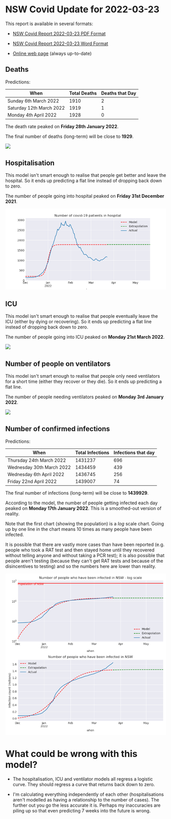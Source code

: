 # NSW Covid Update for 2022-03-23

This report is available in several formats:

- [NSW Covid Report 2022-03-23 PDF Format](https://github.com/solresol/yet-another-pandemic-prediction/raw/main/output/2022-03-23/nsw-covid-report-2022-03-23.pdf)

- [NSW Covid Report 2022-03-23 Word Format](https://github.com/solresol/yet-another-pandemic-prediction/raw/main/output/2022-03-23/nsw-covid-report-2022-03-23.docx)

- [Online web page](https://github.com/solresol/yet-another-pandemic-prediction/tree/main/output/README.md) (always up-to-date)

## Deaths

Predictions:

| When | Total Deaths | Deaths that Day |
| ---- | ------------ | --------------- |
| Sunday 6th March 2022 | 1910 | 2 |
| Saturday 12th March 2022 | 1919 | 1 |
| Monday 4th April 2022 | 1928 | 0 |

The death rate peaked on **Friday 28th January 2022**.

The final number of deaths (long-term) will
be close to **1929**.

![](2022-03-23/deaths.png)



## Hospitalisation

This model isn't smart enough to realise that people get better and leave the hospital.
So it ends up predicting a flat line instead of dropping back down to zero.

The number of people going into hospital peaked on **Friday 31st December 2021**.

![](2022-03-23/hospitalisation.png)

## ICU

This model isn't smart enough to realise that people eventually leave the ICU
(either by dying or recovering).
So it ends up predicting a flat line instead of dropping back down to zero.

The number of people going into ICU peaked on **Monday 21st March 2022**.

![](2022-03-23/icu.png)

## Number of people on ventilators

This model isn't smart enough to realise that people only need ventilators for
a short time (either they recover or they die). So it ends up predicting a flat line.

The number of people needing ventilators peaked on **Monday 3rd January 2022**.

![](2022-03-23/ventilators.png)

## Number of confirmed infections

Predictions:

| When | Total Infections | Infections that day |
| ---- | ------------ | --------------- |
| Thursday 24th March 2022 | 1431237 | 696 |
| Wednesday 30th March 2022 | 1434459 | 439 |
| Wednesday 6th April 2022 | 1436745 | 256 |
| Friday 22nd April 2022 | 1439007 | 74 |

The final number of infections (long-term) will
be close to **1439929**.


According to the model, the number of people getting infected each day peaked on **Monday 17th January 2022**. This is a smoothed-out version of reality.

Note that the first chart (showing the population) is a *log* scale chart. Going up by one line in the chart means 10 times as many people have been infected. 

It is possible that there are vastly more cases than have been
reported (e.g. people who took a RAT test and then stayed home until
they recovered without telling anyone and without taking a PCR test);
it is also possible that people aren't testing (because they can't get
RAT tests and because of the disincentives to testing) and so the
numbers here are lower than reality.


![](2022-03-23/infection.png)



# What could be wrong with this model?

- The hospitalisation, ICU and ventilator models all regress a logistic curve. They
should regress a curve that returns back down to zero.

- I'm calculating everything independently of each other (hospitalisations aren't modelled as having a relationship to the number of cases). The further out you go the less accurate it is. Perhaps my inaccuracies are piling up so that even predicting 7 weeks into the future is wrong.

